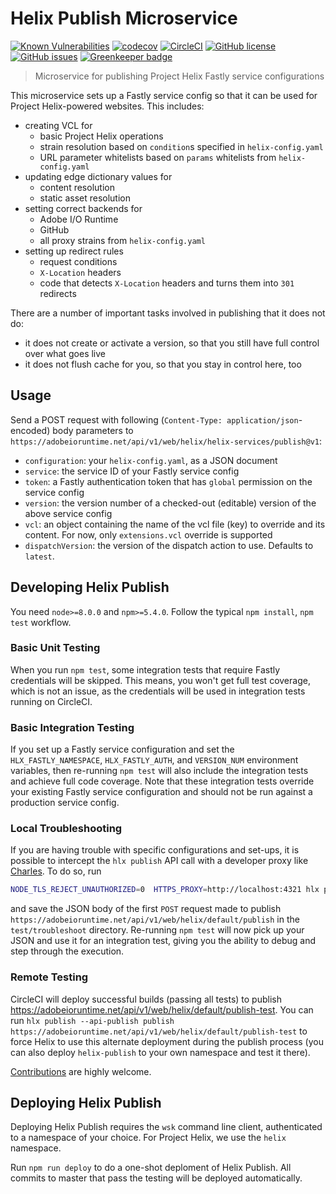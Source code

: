 # Helix Publish Microservice


[![Known Vulnerabilities](https://snyk.io/test/github/adobe/helix-publish/badge.svg?targetFile=package.json)](https://snyk.io/test/github/adobe/helix-publish?targetFile=package.json)
[![codecov](https://img.shields.io/codecov/c/github/adobe/helix-publish.svg)](https://codecov.io/gh/adobe/helix-publish)
[![CircleCI](https://img.shields.io/circleci/project/github/adobe/helix-publish.svg)](https://circleci.com/gh/adobe/helix-publish)
[![GitHub license](https://img.shields.io/github/license/adobe/helix-publish.svg)](https://github.com/adobe/helix-publish/blob/master/LICENSE)
[![GitHub issues](https://img.shields.io/github/issues/adobe/helix-publish.svg)](https://github.com/adobe/helix-publish/issues) [![Greenkeeper badge](https://badges.greenkeeper.io/adobe/helix-publish.svg)](https://greenkeeper.io/)


> Microservice for publishing Project Helix Fastly service configurations

This microservice sets up a Fastly service config so that it can be used for Project Helix-powered websites. This includes:

- creating VCL for
  - basic Project Helix operations
  - strain resolution based on `condition`s specified in `helix-config.yaml`
  - URL parameter whitelists based on `params` whitelists from `helix-config.yaml`
- updating edge dictionary values for
  - content resolution
  - static asset resolution
- setting correct backends for
  - Adobe I/O Runtime
  - GitHub
  - all proxy strains from `helix-config.yaml`
- setting up redirect rules
  - request conditions
  - `X-Location` headers
  - code that detects `X-Location` headers and turns them into `301` redirects

There are a number of important tasks involved in publishing that it does not do:

- it does not create or activate a version, so that you still have full control over what goes live
- it does not flush cache for you, so that you stay in control here, too

## Usage

Send a POST request with following (`Content-Type: application/json`-encoded) body parameters to `https://adobeioruntime.net/api/v1/web/helix/helix-services/publish@v1`:

* `configuration`: your `helix-config.yaml`, as a JSON document
* `service`: the service ID of your Fastly service config
* `token`: a Fastly authentication token that has `global` permission on the service config
* `version`: the version number of a checked-out (editable) version of the above service config
* `vcl`: an object containing the name of the vcl file (key) to override and its content. For now, only `extensions.vcl` override is supported
* `dispatchVersion`: the version of the dispatch action to use. Defaults to `latest`.

## Developing Helix Publish

You need `node>=8.0.0` and `npm>=5.4.0`. Follow the typical `npm install`, `npm test` workflow.

### Basic Unit Testing

When you run `npm test`, some integration tests that require Fastly credentials will be skipped. This means, you won't get full test coverage, which is not an issue, as the credentials will be used in integration tests running on CircleCI.

### Basic Integration Testing

If you set up a Fastly service configuration and set the `HLX_FASTLY_NAMESPACE`, `HLX_FASTLY_AUTH`, and `VERSION_NUM` environment variables, then re-running `npm test` will also include the integration tests and achieve full code coverage. Note that these integration tests override your existing Fastly service configuration and should not be run against a production service config.

### Local Troubleshooting

If you are having trouble with specific configurations and set-ups, it is possible to intercept the `hlx publish` API call with a developer proxy like [Charles](https://www.charlesproxy.com). To do so, run 

```bash
NODE_TLS_REJECT_UNAUTHORIZED=0  HTTPS_PROXY=http://localhost:4321 hlx publish
```

and save the JSON body of the first `POST` request made to publish `https://adobeioruntime.net/api/v1/web/helix/default/publish` in the `test/troubleshoot` directory. Re-running `npm test` will now pick up your JSON and use it for an integration test, giving you the ability to debug and step through the execution.

### Remote Testing

CircleCI will deploy successful builds (passing all tests) to publish https://adobeioruntime.net/api/v1/web/helix/default/publish-test. You can run `hlx publish --api-publish publish https://adobeioruntime.net/api/v1/web/helix/default/publish-test` to force Helix to use this alternate deployment during the publish process (you can also deploy `helix-publish` to your own namespace and test it there).

[Contributions](CONTRIBUTING.md) are highly welcome.

## Deploying Helix Publish

Deploying Helix Publish requires the `wsk` command line client, authenticated to a namespace of your choice. For Project Helix, we use the `helix` namespace.

Run `npm run deploy` to do a one-shot deploment of Helix Publish. All commits to master that pass the testing will be deployed automatically.
